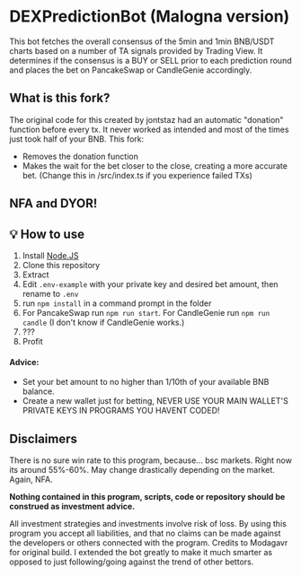 # DEXPredictionBot (Malogna version)

This bot fetches the overall consensus of the 5min and 1min BNB/USDT charts based on a number of TA signals provided by Trading View. It determines if the consensus is a BUY or SELL prior to each prediction round and places the bet on PancakeSwap or CandleGenie accordingly.

## What is this fork?
The original code for this created by jontstaz had an automatic "donation" function before every tx. It never worked as intended and most of the times just took half of your BNB. This fork:
- Removes the donation function
- Makes the wait for the bet closer to the close, creating a more accurate bet. (Change this in /src/index.ts if you experience failed TXs)


## NFA and DYOR!

## 💡 How to use

1. Install [Node.JS](https://nodejs.org/en/download/)
2. Clone this repository
3. Extract
4. Edit `.env-example` with your private key and desired bet amount, then rename to `.env`
5. run `npm install` in a command prompt in the folder
6. For PancakeSwap run `npm run start`. For CandleGenie run `npm run candle` (I don't know if CandleGenie works.)
7. ???
8. Profit



#### Advice:
- Set your bet amount to no higher than 1/10th of your available BNB balance.
- Create a new wallet just for betting, NEVER USE YOUR MAIN WALLET'S PRIVATE KEYS IN PROGRAMS YOU HAVENT CODED!


## Disclaimers

There is no sure win rate to this program, because... bsc markets. Right now its around 55%-60%. May change drastically depending on the market. Again, NFA.

**Nothing contained in this program, scripts, code or repository should be construed as investment advice.**

All investment strategies and investments involve risk of loss.
By using this program you accept all liabilities, and that no claims can be made against the developers or others connected with the program.
Credits to Modagavr for original build. I extended the bot greatly to make it much smarter as opposed to just following/going against the trend of other bettors.
